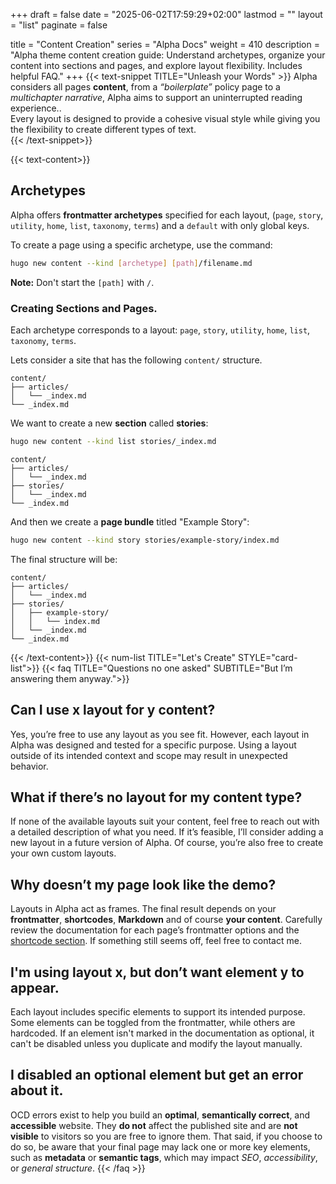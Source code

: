 +++
draft = false
date = "2025-06-02T17:59:29+02:00"
lastmod = ""
layout = "list"
paginate = false

title = "Content Creation"
series = "Alpha Docs"
  weight = 410
description = "Alpha theme content creation guide: Understand archetypes, organize your content into sections and pages, and explore layout flexibility. Includes helpful FAQ."
+++
{{< text-snippet TITLE="Unleash your Words" >}}
Alpha considers all pages **content**, from a *“boilerplate”* policy page to a *multichapter narrative*, Alpha aims to support an uninterrupted reading experience..  
Every layout is designed to provide a cohesive visual style while giving you the flexibility to create different types of text.  
{{< /text-snippet>}}

{{< text-content>}}
## Archetypes
Alpha offers **frontmatter archetypes** specified for each layout, (`page`, `story`, `utility`, `home`, `list`, `taxonomy`, `terms`) and a `default` with only global keys.

To create a page using a specific archetype, use the command:
```bash
hugo new content --kind [archetype] [path]/filename.md
```
**Note:** Don't start the `[path]` with `/`.

### Creating Sections and Pages.
Each archetype corresponds to a layout: `page`, `story`, `utility`, `home`, `list`, `taxonomy`, `terms`.

Lets consider a site that has the following `content/` structure.
```
content/
├── articles/
│   └── _index.md
└── _index.md
```
We want to create a new **section** called **stories**:
```bash
hugo new content --kind list stories/_index.md
```
```
content/ 
├── articles/
│   └── _index.md
├── stories/
│   └── _index.md
└── _index.md
```
And then we create a **page bundle** titled "Example Story":
```bash
hugo new content --kind story stories/example-story/index.md
```
The final structure will be:
```
content/ 
├── articles/
│   └── _index.md
├── stories/
│   ├── example-story/
│   │   └── index.md
│   └── _index.md
└── _index.md
```
{{< /text-content>}}
{{< num-list TITLE="Let's Create" STYLE="card-list">}}
{{< faq TITLE="Questions no one asked" SUBTITLE="But I’m answering them anyway.">}}
## Can I use x layout for y content?
Yes, you’re free to use any layout as you see fit. However, each layout in Alpha was designed and tested for a specific purpose. Using a layout outside of its intended context and scope may result in unexpected behavior.
## What if there’s no layout for my content type?
If none of the available layouts suit your content, feel free to reach out with a detailed description of what you need. If it’s feasible, I’ll consider adding a new layout in a future version of Alpha. Of course, you’re also free to create your own custom layouts.
## Why doesn’t my page look like the demo?
Layouts in Alpha act as frames. The final result depends on your **frontmatter**, **shortcodes**, **Markdown** and of course **your content**. Carefully review the documentation for each page’s frontmatter options and the [shortcode section](/docs/shortcodes). If something still seems off, feel free to contact me.
## I'm using layout x, but don’t want element y to appear.
Each layout includes specific elements to support its intended purpose. Some elements can be toggled from the frontmatter, while others are hardcoded. If an element isn't marked in the documentation as optional, it can't be disabled unless you duplicate and modify the layout manually.
## I disabled an optional element but get an error about it.
OCD errors exist to help you build an **optimal**, **semantically correct**, and **accessible** website. They **do not** affect the published site and are **not visible** to visitors so you are free to ignore them.
That said, if you choose to do so, be aware that your final page may lack one or more key elements, such as **metadata** or **semantic tags**, which may impact *SEO*, *accessibility*, or *general structure*.
{{< /faq >}}
